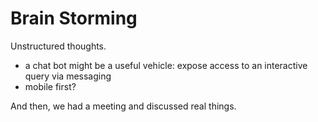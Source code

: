 # Brain Storming
Unstructured thoughts.

*  a chat bot might be a useful vehicle: expose access to an interactive query via messaging
*  mobile first?

And then, we had a meeting and discussed real things.
